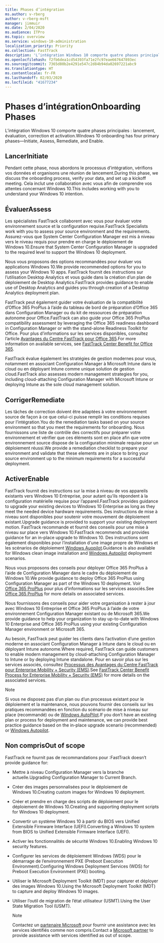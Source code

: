 ```yaml
---
title: Phases d’intégration
ms.author: v-rberg
author: v-rberg-msft
manager: jimmuir
ms.date: 2/04/2020
ms.audience: ITPro
ms.topic: overview
ms.service: windows-10-administration
localization_priority: Priority
ms.collection: FastTrack
description: 'L’intégration Windows 10 comporte quatre phases principales : lancement, évaluation, correction et activation.'
ms.openlocfilehash: f2fb6dea1cd54393fa71e2fc97eae667647893ec
ms.sourcegitcommit: 7365d80b2e4291e547c2d84b94da02697221abc9
ms.translationtype: HT
ms.contentlocale: fr-FR
ms.lasthandoff: 02/03/2020
ms.locfileid: "41677234"
---
```

# <a name="onboarding-phases"></a><span data-ttu-id="860ab-103">Phases d’intégration</span><span class="sxs-lookup"><span data-stu-id="860ab-103">Onboarding Phases</span></span>

<span data-ttu-id="860ab-104">L’intégration Windows 10 comporte quatre phases principales : lancement, évaluation, correction et activation.</span><span class="sxs-lookup"><span data-stu-id="860ab-104">Windows 10 onboarding has four primary phases—Initiate, Assess, Remediate, and Enable.</span></span>

## <a name="initiate"></a><span data-ttu-id="860ab-105">Lancer</span><span class="sxs-lookup"><span data-stu-id="860ab-105">Initiate</span></span>

<span data-ttu-id="860ab-106">Pendant cette phase, nous abordons le processus d’intégration, vérifions vos données et organisons une réunion de lancement.</span><span class="sxs-lookup"><span data-stu-id="860ab-106">During this phase, we discuss the onboarding process, verify your data, and set up a kickoff meeting.</span></span> <span data-ttu-id="860ab-107">Cela inclut une collaboration avec vous afin de comprendre vos attentes concernant Windows 10.</span><span class="sxs-lookup"><span data-stu-id="860ab-107">This includes working with you to understand your Windows 10 intention.</span></span>

## <a name="assess"></a><span data-ttu-id="860ab-108">Évaluer</span><span class="sxs-lookup"><span data-stu-id="860ab-108">Assess</span></span>

<span data-ttu-id="860ab-109">Les spécialistes FastTrack collaborent avec vous pour évaluer votre environnement source et la configuration requise.</span><span class="sxs-lookup"><span data-stu-id="860ab-109">FastTrack Specialists work with you to assess your source environment and the requirements.</span></span> <span data-ttu-id="860ab-110">Assurez-vous que System Center Configuration Manager est mis à niveau vers le niveau requis pour prendre en charge le déploiement de Windows 10.</span><span class="sxs-lookup"><span data-stu-id="860ab-110">Ensure that System Center Configuration Manager is upgraded to the required level to support the Windows 10 deployment.</span></span> 

<span data-ttu-id="860ab-111">Nous vous proposons des options recommandées pour évaluer vos applications Windows 10.</span><span class="sxs-lookup"><span data-stu-id="860ab-111">We provide recommended options for you to assess your Windows 10 apps.</span></span> <span data-ttu-id="860ab-112">FastTrack fournit des instructions sur l’utilisation Desktop Analytics et vous guide dans la création d’un plan de déploiement de Desktop Analytics.</span><span class="sxs-lookup"><span data-stu-id="860ab-112">FastTrack provides guidance to enable use of Desktop Analytics and guides you through creation of a Desktop Analytics deployment plan.</span></span>

<span data-ttu-id="860ab-113">FastTrack peut également guider votre évaluation de la compatibilité d’Office 365 ProPlus à l’aide du tableau de bord de préparation d’Office 365 dans Configuration Manager ou du kit de ressources de préparation autonome pour Office.</span><span class="sxs-lookup"><span data-stu-id="860ab-113">FastTrack can also guide your Office 365 ProPlus compatibility assessment by leveraging the Office 365 readiness dashboard in Configuration Manager or with the stand-alone Readiness Toolkit for Office.</span></span> <span data-ttu-id="860ab-114">Pour plus d’informations sur les services disponibles, consultez l’article [Avantages du Centre FastTrack pour Office 365](O365-fasttrack-benefit-for-office-365.md).</span><span class="sxs-lookup"><span data-stu-id="860ab-114">For more information on available services, see [FastTrack Center Benefit for Office 365](O365-fasttrack-benefit-for-office-365.md).</span></span> 

<span data-ttu-id="860ab-115">FastTrack évalue également les stratégies de gestion modernes pour vous, notamment en associant Configuration Manager à Microsoft Intune dans le cloud ou en déployant Intune comme unique solution de gestion cloud.</span><span class="sxs-lookup"><span data-stu-id="860ab-115">FastTrack also assesses modern management strategies for you, including cloud-attaching Configuration Manager with Microsoft Intune or deploying Intune as the sole cloud management solution.</span></span>

## <a name="remediate"></a><span data-ttu-id="860ab-116">Corriger</span><span class="sxs-lookup"><span data-stu-id="860ab-116">Remediate</span></span>

<span data-ttu-id="860ab-117">Les tâches de correction doivent être adaptées à votre environnement source de façon à ce que celui-ci puisse remplir les conditions requises pour l’intégration.</span><span class="sxs-lookup"><span data-stu-id="860ab-117">You do the remediation tasks based on your source environment so that you meet the requirements for onboarding.</span></span> <span data-ttu-id="860ab-118">Nous fournissons une liste de contrôle des correctifs pour préparer votre environnement et vérifier que ces éléments sont en place afin que votre environnement source dispose de la configuration minimale requise pour un déploiement réussi.</span><span class="sxs-lookup"><span data-stu-id="860ab-118">We provide a remediation checklist to prepare your environment and validate that these elements are in place to bring your source environment up to the minimum requirements for a successful deployment.</span></span> 

## <a name="enable"></a><span data-ttu-id="860ab-119">Activer</span><span class="sxs-lookup"><span data-stu-id="860ab-119">Enable</span></span>

<span data-ttu-id="860ab-120">FastTrack fournit des instructions sur la mise à niveau de vos appareils existants vers Windows 10 Entreprise, pour autant qu’ils répondent à la configuration matérielle requise pour l’appareil.</span><span class="sxs-lookup"><span data-stu-id="860ab-120">FastTrack provides guidance to upgrade your existing devices to Windows 10 Enterprise as long as they meet the needed device hardware requirements.</span></span> <span data-ttu-id="860ab-121">Des instructions de mise à niveau sont disponibles pour soutenir votre mouvement de déploiement existant.</span><span class="sxs-lookup"><span data-stu-id="860ab-121">Upgrade guidance is provided to support your existing deployment motion.</span></span> <span data-ttu-id="860ab-122">FastTrack recommande et fournit des conseils pour une mise à niveau sur place vers Windows 10.</span><span class="sxs-lookup"><span data-stu-id="860ab-122">FastTrack recommends and provides guidance for an in-place upgrade to Windows 10.</span></span> <span data-ttu-id="860ab-123">Des instructions sont également disponibles pour l’installation d'une image propre de Windows et les scénarios de déploiement [Windows Auopilot](EMS-onboarding-phases.md#windows-autopilot).</span><span class="sxs-lookup"><span data-stu-id="860ab-123">Guidance is also available for Windows clean image installation and [Windows Autopilot](EMS-onboarding-phases.md#windows-autopilot) deployment scenarios.</span></span> 

<span data-ttu-id="860ab-124">Nous vous proposons des conseils pour déployer Office 365 ProPlus à l’aide de Configuration Manager dans le cadre du déploiement de Windows 10.</span><span class="sxs-lookup"><span data-stu-id="860ab-124">We provide guidance to deploy Office 365 ProPlus using Configuration Manager as part of the Windows 10 deployment.</span></span> <span data-ttu-id="860ab-125">Voir [Office 365 ProPlus](O365-onboarding-and-migration.md#office-365-proplus) pour plus d’informations sur les services associés.</span><span class="sxs-lookup"><span data-stu-id="860ab-125">See [Office 365 ProPlus](O365-onboarding-and-migration.md#office-365-proplus) for more details on associated services.</span></span>

<span data-ttu-id="860ab-126">Nous fournissons des conseils pour aider votre organisation à rester à jour avec Windows 10 Entreprise et Office 365 ProPlus à l’aide de votre environnement Configuration Manager existant ou de Microsoft 365.</span><span class="sxs-lookup"><span data-stu-id="860ab-126">We provide guidance to help your organization to stay up-to-date with Windows 10 Enterprise and Office 365 ProPlus using your existing Configuration Manager environment or Microsoft 365.</span></span>

<span data-ttu-id="860ab-127">Au besoin, FastTrack peut guider les clients dans l’activation d’une gestion moderne en associant Configuration Manager à Intune dans le cloud ou en déployant Intune autonome.</span><span class="sxs-lookup"><span data-stu-id="860ab-127">Where required, FastTrack can guide customers to enable modern management by cloud-attaching Configuration Manager to Intune or by deploying Intune standalone.</span></span> <span data-ttu-id="860ab-128">Pour en savoir plus sur les services associés, consultez [Processus des Avantages du Centre FastTrack pour Enterprise Mobility + Security (EMS)](EMS-fasttrack-process.md).</span><span class="sxs-lookup"><span data-stu-id="860ab-128">See [FastTrack Center Benefit Process for Enterprise Mobility + Security (EMS)](EMS-fasttrack-process.md) for more details on the associated services.</span></span>

> [!NOTE]
> <span data-ttu-id="860ab-129">Si vous ne disposez pas d’un plan ou d’un processus existant pour le déploiement et la maintenance, nous pouvons fournir des conseils sur les pratiques recommandées en fonction du scénario de mise à niveau sur place (recommandé) ou de [Windows AutoPilot](EMS-onboarding-phases.md#windows-autopilot).</span><span class="sxs-lookup"><span data-stu-id="860ab-129">If you don’t have an existing plan or process for deployment and maintenance, we can provide best practice guidance based on the in-place upgrade scenario (recommended) or [Windows Autopilot](EMS-onboarding-phases.md#windows-autopilot).</span></span>

## <a name="out-of-scope"></a><span data-ttu-id="860ab-130">Non compris</span><span class="sxs-lookup"><span data-stu-id="860ab-130">Out of scope</span></span>

<span data-ttu-id="860ab-131">FastTrack ne fournit pas de recommandations pour :</span><span class="sxs-lookup"><span data-stu-id="860ab-131">FastTrack doesn’t provide guidance for:</span></span>

- <span data-ttu-id="860ab-132">Mettre à niveau Configuration Manager vers la branche actuelle.</span><span class="sxs-lookup"><span data-stu-id="860ab-132">Upgrading Configuration Manager to Current Branch.</span></span>
- <span data-ttu-id="860ab-133">Créer des images personnalisées pour le déploiement de Windows 10.</span><span class="sxs-lookup"><span data-stu-id="860ab-133">Creating custom images for Windows 10 deployment.</span></span>
- <span data-ttu-id="860ab-134">Créer et prendre en charge des scripts de déploiement pour le déploiement de Windows 10.</span><span class="sxs-lookup"><span data-stu-id="860ab-134">Creating and supporting deployment scripts for Windows 10 deployment.</span></span>
- <span data-ttu-id="860ab-135">Convertir un système Windows 10 à partir du BIOS vers Unified Extensible Firmware Interface (UEFI).</span><span class="sxs-lookup"><span data-stu-id="860ab-135">Converting a Windows 10 system from BIOS to Unified Extensible Firmware Interface (UEFI).</span></span>
- <span data-ttu-id="860ab-136">Activer les fonctionnalités de sécurité Windows 10.</span><span class="sxs-lookup"><span data-stu-id="860ab-136">Enabling Windows 10 security features.</span></span> 
- <span data-ttu-id="860ab-137">Configurer les services de déploiement Windows (WDS) pour le démarrage de l’environnement PXE (Preboot Execution Environment).</span><span class="sxs-lookup"><span data-stu-id="860ab-137">Configuring Windows Deployment Services (WDS) for Preboot Execution Environment (PXE) booting.</span></span>
- <span data-ttu-id="860ab-138">Utiliser le Microsoft Deployment Toolkit (MDT) pour capturer et déployer des images Windows 10.</span><span class="sxs-lookup"><span data-stu-id="860ab-138">Using the Microsoft Deployment Toolkit (MDT) to capture and deploy Windows 10 images.</span></span>
- <span data-ttu-id="860ab-139">Utiliser l’outil de migration de l’état utilisateur (USMT).</span><span class="sxs-lookup"><span data-stu-id="860ab-139">Using the User State Migration Tool (USMT).</span></span>

  > [!NOTE]
  > <span data-ttu-id="860ab-140">Contactez un [partenaire Microsoft](https://go.microsoft.com/fwlink/?linkid=2080150) pour fournir une assistance avec les services identifiés comme non compris.</span><span class="sxs-lookup"><span data-stu-id="860ab-140">Contact a [Microsoft partner](https://go.microsoft.com/fwlink/?linkid=2080150) to provide assistance with services identified as out of scope.</span></span>

 
